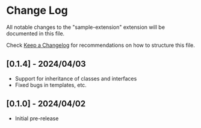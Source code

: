 # Change Log

All notable changes to the "sample-extension" extension will be documented in this file.

Check [Keep a Changelog](http://keepachangelog.com/) for recommendations on how to structure this file.

## [0.1.4] - 2024/04/03

- Support for inheritance of classes and interfaces
- Fixed bugs in templates, etc. 

## [0.1.0] - 2024/04/02

- Initial pre-release
